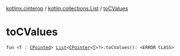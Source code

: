 [kotlinx.cinterop](../index.md) / [kotlin.collections.List](index.md) / [toCValues](./to-c-values.md)

# toCValues

`fun <T : `[`CPointed`](../-c-pointed/index.md)`> `[`List`](https://kotlinlang.org/api/latest/jvm/stdlib/kotlin.collections/-list/index.html)`<`[`CPointer`](../-c-pointer/index.md)`<`[`T`](to-c-values.md#T)`>?>.toCValues(): <ERROR CLASS>`